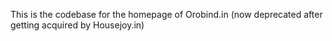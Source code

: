 This is the codebase for the homepage of Orobind.in (now deprecated after getting acquired by Housejoy.in)